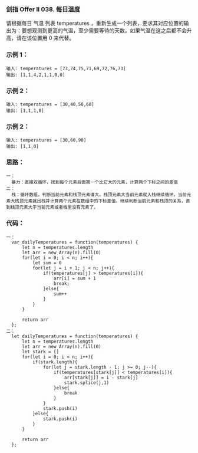 ### 剑指 Offer II 038. 每日温度
请根据每日 气温 列表 temperatures ，重新生成一个列表，要求其对应位置的输出为：要想观测到更高的气温，至少需要等待的天数。如果气温在这之后都不会升高，请在该位置用 0 来代替。

### 示例 1：
    输入: temperatures = [73,74,75,71,69,72,76,73]
    输出: [1,1,4,2,1,1,0,0]

### 示例 2：
    输入: temperatures = [30,40,50,60]
    输出: [1,1,1,0]

### 示例 2：
    输入: temperatures = [30,60,90]
    输出: [1,1,0]

### 思路：
    一：
      暴力：直接双循环，找到每个元素后面第一个比它大的元素，计算两个下标之间的差值
    二：
      栈：循环数组，判断当前元素和栈顶元素谁大。栈顶元素大当前元素就入栈继续循环，当前元素大栈顶元素就出栈并计算两个元素在数组中的下标差值，继续判断当前元素和栈顶的关系，直到栈顶元素大于当前元素或者栈里没有元素了。

### 代码：
    一：
      var dailyTemperatures = function(temperatures) {
          let n = temperatures.length
          let arr = new Array(n).fill(0)
          for(let i = 0; i < n; i++){
              let sum = 0
              for(let j = i + 1; j < n; j++){
                  if(temperatures[j] > temperatures[i]){
                      arr[i] = sum + 1
                      break;
                  }else{
                      sum++
                  }
              }
          }

          return arr
      };
    二：
      let dailyTemperatures = function(temperatures) {
          let n = temperatures.length
          let arr = new Array(n).fill(0)
          let stark = []
          for(let i = 0; i < n; i++){
              if(stark.length){
                  for(let j = stark.length - 1; j >= 0; j--){
                      if(temperatures[stark[j]] < temperatures[i]){
                          arr[stark[j]] = i - stark[j]
                          stark.splice(j,1)
                      }else{
                          break
                      }
                  }
                  stark.push(i)
              }else{
                  stark.push(i)
              }
          }

          return arr
      };
